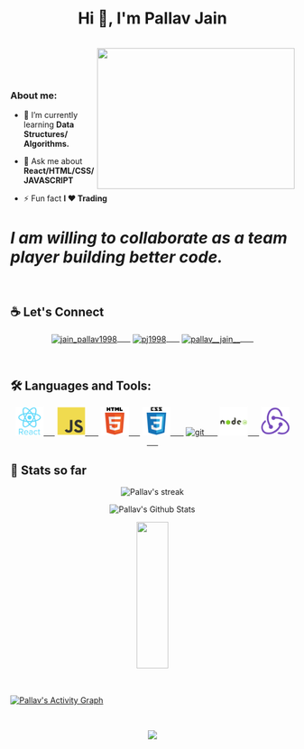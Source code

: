 <h1 align="center">Hi 👋, I'm Pallav Jain</h1>

</br>
<img align="right" src="https://www.bacancytechnology.com/blog/wp-content/uploads/2019/07/developer-dribbble.gif" width="350" height="250"/>
</br></br></br>

### About me:

- 🌱 I’m currently learning **Data Structures/ Algorithms.**

- 💬 Ask me about **React/HTML/CSS/JAVASCRIPT**

- ⚡ Fun fact **I ❤️ Trading**

# _I am willing to collaborate as a team player building better code._

<br/>

<h2 align="left">☕ Let's Connect</h2>
<p align="center">
<a href="https://twitter.com/jain_pallav1998" target="blank"><img align="center" src="https://raw.githubusercontent.com/rahuldkjain/github-profile-readme-generator/master/src/images/icons/Social/twitter.svg" alt="jain_pallav1998" height="50" width="50"/>&nbsp;&nbsp;&nbsp;&nbsp;&nbsp;&nbsp;</a>
<a href="https://www.linkedin.com/in/pj1998/" target="blank"><img align="center" src="https://raw.githubusercontent.com/rahuldkjain/github-profile-readme-generator/master/src/images/icons/Social/linked-in-alt.svg" alt="pj1998" height="50" width="50"/>&nbsp;&nbsp;&nbsp;&nbsp;&nbsp;&nbsp;</a>
<a href="https://www.instagram.com/pallav__jain__/" target="blank"><img align="center" src="https://raw.githubusercontent.com/rahuldkjain/github-profile-readme-generator/master/src/images/icons/Social/instagram.svg" alt="pallav__jain__" height="50" width="50" />&nbsp;&nbsp;&nbsp;&nbsp;&nbsp;&nbsp;</a>
</p>

<br/>

<h2 align="left">🛠 Languages and Tools:</h2>
<p align="center">
  <a href="https://reactjs.org/" target="_blank"> <img src="https://raw.githubusercontent.com/devicons/devicon/master/icons/react/react-original-wordmark.svg" alt="react" width="50" height="50"/>&nbsp;&nbsp;&nbsp;&nbsp;&nbsp;</a>
  <a href="https://developer.mozilla.org/en-US/docs/Web/JavaScript" target="_blank"> <img src="https://raw.githubusercontent.com/devicons/devicon/master/icons/javascript/javascript-original.svg" alt="javascript" width="50" height="50"/> &nbsp;&nbsp;&nbsp;&nbsp;&nbsp;</a> 
  <a href="https://www.w3.org/html/" target="_blank"> <img src="https://raw.githubusercontent.com/devicons/devicon/master/icons/html5/html5-original-wordmark.svg" alt="html5" width="50" height="50"/>&nbsp;&nbsp;&nbsp;&nbsp;&nbsp;</a>
  <a href="https://www.w3schools.com/css/" target="_blank"> <img src="https://raw.githubusercontent.com/devicons/devicon/master/icons/css3/css3-original-wordmark.svg" alt="css3" width="50" height="50"/> &nbsp;&nbsp;&nbsp;&nbsp;&nbsp;</a> 
  <a href="https://git-scm.com/" target="_blank"> <img src="https://www.vectorlogo.zone/logos/git-scm/git-scm-icon.svg" alt="git" width="50" height="50"/> &nbsp;&nbsp;&nbsp;&nbsp;&nbsp;</a> 
<!--   <a href="https://www.mongodb.com/" target="_blank"> <img src="https://raw.githubusercontent.com/devicons/devicon/master/icons/mongodb/mongodb-original-wordmark.svg" alt="mongodb" width="50" height="50"/>&nbsp;&nbsp;&nbsp;&nbsp;&nbsp;</a> 
  <a href="https://www.mysql.com/" target="_blank"> <img src="https://raw.githubusercontent.com/devicons/devicon/master/icons/mysql/mysql-original-wordmark.svg" alt="mysql" width="50" height="50"/>&nbsp;&nbsp;&nbsp;&nbsp;&nbsp;</a> -->
  <a href="https://nodejs.org" target="_blank"> <img src="https://raw.githubusercontent.com/devicons/devicon/master/icons/nodejs/nodejs-original-wordmark.svg" alt="nodejs" width="50" height="50"/>&nbsp;&nbsp;&nbsp;&nbsp;&nbsp;</a> 
  <a href="https://redux.js.org" target="_blank"> <img src="https://raw.githubusercontent.com/devicons/devicon/master/icons/redux/redux-original.svg" alt="redux" width="50" height="50"/>&nbsp;&nbsp;&nbsp;&nbsp;&nbsp;</a> 
</p>

<h2 align="left">👷 Stats so far</h2>
<p align="center">
    <a >
        <img title="🔥 Get streak stats for your profile at git.io/streak-stats" alt="Pallav's streak" src="https://github-readme-streak-stats.herokuapp.com/?user=pallav1998&theme=black-ice&hide_border=true&stroke=0000&background=060A0CD0"/>
    </a>
</p>

  <p align="center">
    <a ><img alt="Pallav's Github Stats" src="https://github-readme-stats.vercel.app/api?username=pallav1998&show_icons=true&count_private=true&theme=react&hide_border=true&bg_color=0D1117" /></a>
    </p>

 <p align="center">
    <img src="https://github-readme-stats.vercel.app/api/top-langs/?username=pallav1998&theme=react&hide_border=true&bg_color=0D1117" height="260px" width="33.25%"/>
 </p>
 
 <br/>
<p>
  <a href="https://activity-graph.herokuapp.com/graph?username=pallav1998&bg_color=0D1117&color=5BCDEC&line=5BCDEC&point=FFFFFF&hide_border=trueh"><img alt="Pallav's Activity        Graph" src="https://activity-graph.herokuapp.com/graph?username=pallav1998&bg_color=0D1117&color=5BCDEC&line=5BCDEC&point=FFFFFF&hide_border=true" /></a>
</p>
<br/>

<!-- ## ❤ Views and Followers
<a>
    <img src="https://komarev.com/ghpvc/?username=pallav1998">
</a> -->

<p align="center">
  <img  src="https://raw.githubusercontent.com/Trilokia/Trilokia/379277808c61ef204768a61bbc5d25bc7798ccf1/bottom_header.svg">
  </p>
